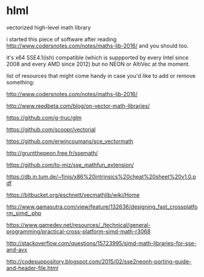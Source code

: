 # hlml
vectorized high-level math library

i started this piece of software after reading http://www.codersnotes.com/notes/maths-lib-2016/ and you should too.

it's x64 SSE4.1(ish) compatible (which is suppported by every Intel since 2008 and every AMD since 2012) but no NEON or AltiVec at the moment.

list of resources that might come handy in case you'd like to add or remove something:

http://www.codersnotes.com/notes/maths-lib-2016/

http://www.reedbeta.com/blog/on-vector-math-libraries/

https://github.com/g-truc/glm

https://github.com/scoopr/vectorial

https://github.com/erwincoumans/sce_vectormath

http://gruntthepeon.free.fr/ssemath/

https://github.com/to-miz/sse_mathfun_extension/

https://db.in.tum.de/~finis/x86%20intrinsics%20cheat%20sheet%20v1.0.pdf

https://bitbucket.org/eschnett/vecmathlib/wiki/Home

http://www.gamasutra.com/view/feature/132636/designing_fast_crossplatform_simd_.php

https://www.gamedev.net/resources/_/technical/general-programming/practical-cross-platform-simd-math-r3068

http://stackoverflow.com/questions/15723995/simd-math-libraries-for-sse-and-avx

http://codesuppository.blogspot.com/2015/02/sse2neonh-porting-guide-and-header-file.html
